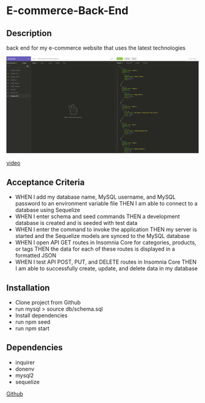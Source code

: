 # E-commerce-Back-End

## Description
back end for my e-commerce website that uses the latest technologies

![ECommerce Back End](./images/screenshot.png)

[video](https://drive.google.com/file/d/1IIXB1PRSnRZYgr7PtsErVlHp5Vj2FR3-/view)

## Acceptance Criteria
* WHEN I add my database name, MySQL username, and MySQL password to an environment variable file
THEN I am able to connect to a database using Sequelize
* WHEN I enter schema and seed commands
THEN a development database is created and is seeded with test data
* WHEN I enter the command to invoke the application
THEN my server is started and the Sequelize models are synced to the MySQL database
* WHEN I open API GET routes in Insomnia Core for categories, products, or tags
THEN the data for each of these routes is displayed in a formatted JSON
* WHEN I test API POST, PUT, and DELETE routes in Insomnia Core
THEN I am able to successfully create, update, and delete data in my database

## Installation
- Clone project from Github
- run mysql > source db/schema.sql
- Install dependencies
- run npm seed
- run npm start

## Dependencies

* inquirer
* donenv
* mysql2
* sequelize

[Github](https://github.com/Torabis/E-commerce-Back-End)